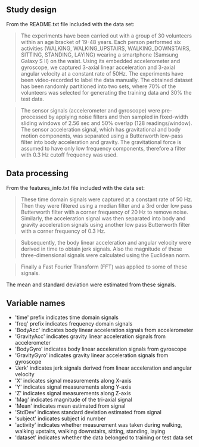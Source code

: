 ## Study design ##

From the README.txt file included with the data set:

> The experiments have been carried out with a group of 30 volunteers within an age bracket of 19-48 years. Each person performed six activities (WALKING, WALKING_UPSTAIRS, WALKING_DOWNSTAIRS, SITTING, STANDING, LAYING) wearing a smartphone (Samsung Galaxy S II) on the waist. Using its embedded accelerometer and gyroscope, we captured 3-axial linear acceleration and 3-axial angular velocity at a constant rate of 50Hz. The experiments have been video-recorded to label the data manually. The obtained dataset has been randomly partitioned into two sets, where 70% of the volunteers was selected for generating the training data and 30% the test data. 

> The sensor signals (accelerometer and gyroscope) were pre-processed by applying noise filters and then sampled in fixed-width sliding windows of 2.56 sec and 50% overlap (128 readings/window). The sensor acceleration signal, which has gravitational and body motion components, was separated using a Butterworth low-pass filter into body acceleration and gravity. The gravitational force is assumed to have only low frequency components, therefore a filter with 0.3 Hz cutoff frequency was used.

## Data processing ##

From the features_info.txt file included with the data set:

> These time domain signals were captured at a constant rate of 50 Hz. Then they were filtered using a median filter and a 3rd order low pass Butterworth filter with a corner frequency of 20 Hz to remove noise. Similarly, the acceleration signal was then separated into body and gravity acceleration signals using another low pass Butterworth filter with a corner frequency of 0.3 Hz. 

> Subsequently, the body linear acceleration and angular velocity were derived in time to obtain jerk signals. Also the magnitude of these three-dimensional signals were calculated using the Euclidean norm. 

> Finally a Fast Fourier Transform (FFT) was applied to some of these signals. 

The mean and standard deviation were estimated from these signals.

## Variable names ##

* 'time' prefix indicates time domain signals
* 'freq' prefix indicates frequency domain signals
* 'BodyAcc' indicates body linear acceleration signals from accelerometer
* 'GravityAcc' indicates gravity linear acceleration signals from accelerometer
* 'BodyGyro' indicates body linear acceleration signals from gyroscope
* 'GravityGyro' indicates gravity linear acceleration signals from gyroscope
* 'Jerk' indicates jerk signals derived from linear acceleration and angular velocity
* 'X' indicates signal measurements along X-axis
* 'Y' indicates signal measurements along Y-axis
* 'Z' indicates signal measurements along Z-axis
* 'Mag' indicates magnitude of the tri-axial signal
* 'Mean' indicates mean estimated from signal
* 'StdDev' indicates standard deviation estimated from signal
* 'subject' indicates subject id number
* 'activity' indicates whether measurement was taken during walking,
  walking upstairs, walking downstairs, sitting, standing, laying
* 'dataset' indicates whether the data belonged to training or test data set

